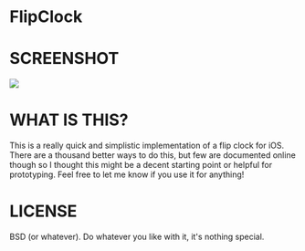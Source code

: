 FlipClock
=============


SCREENSHOT
=============

[![](http://1.bp.blogspot.com/-RXq7PKrAX9g/T5WEBhnX3PI/AAAAAAAAAsM/BYfRil87Ygk/s1600/Screen%2BShot%2B2012-04-23%2Bat%2B17.31.47.png)](http://1.bp.blogspot.com/-RXq7PKrAX9g/T5WEBhnX3PI/AAAAAAAAAsM/BYfRil87Ygk/s1600/Screen%2BShot%2B2012-04-23%2Bat%2B17.31.47.png)


WHAT IS THIS?
=============

This is a really quick and simplistic implementation of a flip clock for iOS. There are a thousand better ways to do this, but few are documented online though so I thought this might be a decent starting point or helpful for prototyping. Feel free to let me know if you use it for anything!


LICENSE
=============

BSD (or whatever). Do whatever you like with it, it's nothing special.